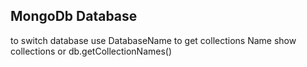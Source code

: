 ## MongoDb Database
to switch database
use DatabaseName
to get collections Name 
show collections
or 
db.getCollectionNames()
